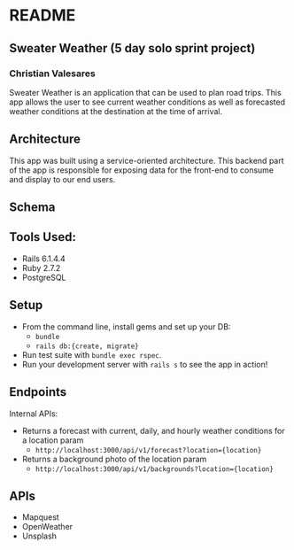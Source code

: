 # README

Sweater Weather (5 day solo sprint project)
-------------------------------------------
### Christian Valesares

Sweater Weather is an application that can be used to plan road trips. This app allows the user to see current weather conditions as well as forecasted weather conditions at the destination at the time of arrival.

## Architecture

This app was built using a service-oriented architecture. This backend part of the app is responsible for exposing data for the front-end to consume and display to our end users.

## Schema

## Tools Used:

- Rails 6.1.4.4
- Ruby 2.7.2
- PostgreSQL

## Setup

* From the command line, install gems and set up your DB:
    * `bundle`
    * `rails db:{create, migrate}`
* Run test suite with `bundle exec rspec`.
* Run your development server with `rails s` to see the app in action!

## Endpoints
Internal APIs:
- Returns a forecast with current, daily, and hourly weather conditions for a location param
    *  `http://localhost:3000/api/v1/forecast?location={location}`
- Returns a background photo of the location param
    *  `http://localhost:3000/api/v1/backgrounds?location={location}`

## APIs
- Mapquest
- OpenWeather
- Unsplash
